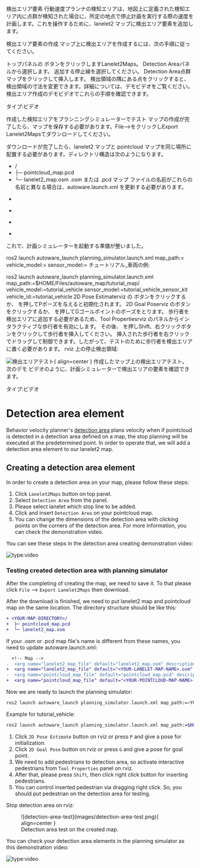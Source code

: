 検出エリア要素
行動速度プランナの検知エリアは、地図上に定義された検知エリア内に点群が検知された場合に、所定の地点で停止計画を実行する際の速度を計画します。これを操作するために、lanelet2 マップに検出エリア要素を追加します。

検出エリア要素の作成
マップ上に検出エリアを作成するには、次の手順に従ってください。

トップパネルの ボタンをクリックしますLanelet2Maps。
Detection Areaパネルから選択します。
追加する停止線を選択してください。
Detection Area点群マップをクリックして挿入します。
検出領域の隅にある点をクリックすると、検出領域の寸法を変更できます。詳細については、デモビデオをご覧ください。
検出エリア作成のデモビデオでこれらの手順を確認できます。

タイプ:ビデオ

作成した検知エリアをプランニングシミュレーターでテスト
マップの作成が完了したら、マップを保存する必要があります。File-->をクリックしExport Lanelet2Mapsてダウンロードしてください。

ダウンロードが完了したら、lanelet2 マップと pointcloud マップを同じ場所に配置する必要があります。ディレクトリ構造は次のようになります。

+ <YOUR-MAP-DIRECTORY>/
+  ├─ pointcloud_map.pcd
+  └─ lanelet2_map.osm
.osm または .pcd マップ ファイルの名前がこれらの名前と異なる場合は、autoware.launch.xml を更新する必要があります。

  <!-- Map -->
-  <arg name="lanelet2_map_file" default="lanelet2_map.osm" description="lanelet2 map file name"/>
+  <arg name="lanelet2_map_file" default="<YOUR-LANELET-MAP-NAME>.osm" description="lanelet2 map file name"/>
-  <arg name="pointcloud_map_file" default="pointcloud_map.pcd" description="pointcloud map file name"/>
+  <arg name="pointcloud_map_file" default="<YOUR-POINTCLOUD-MAP-NAME>.pcd" description="pointcloud map file name"/>
これで、計画シミュレーターを起動する準備が整いました。

ros2 launch autoware_launch planning_simulator.launch.xml map_path:=<YOUR-MAP-FOLDER-DIR> vehicle_model:=<YOUR-VEHICLE-MODEL> sensor_model:=<YOUR-SENSOR-KIT>
チュートリアル_車両の例:

ros2 launch autoware_launch planning_simulator.launch.xml map_path:=$HOME/Files/autoware_map/tutorial_map/ vehicle_model:=tutorial_vehicle sensor_model:=tutorial_vehicle_sensor_kit vehicle_id:=tutorial_vehicle
2D Pose Estimaterviz の ボタンをクリックするか、 を押してPポーズを与えると初期化されます。
2D Goal Poserviz のボタンをクリックするか、 を押してGゴールポイントのポーズをとります。
歩行者を検出エリアに追加する必要があるため、Tool Propertiesrviz のパネルからインタラクティブな歩行者を有効にします。
その後、 を押しShift、右クリックボタンをクリックして歩行者を挿入してください。
挿入された歩行者を右クリックでドラッグして制御できます。したがって、テストのために歩行者を検出エリアに置く必要があります。
rviz 上の停止検出領域:

![検出エリアテスト](images/検出エリアテスト.png){ align=center } 作成したマップ上の検出エリアテスト。
次のデモ ビデオのように、計画シミュレーターで検出エリアの要素を確認できます。

タイプ:ビデオ
# Detection area element

Behavior velocity planner's [detection area](https://autowarefoundation.github.io/autoware.universe/main/planning/behavior_velocity_detection_area_module/) plans velocity
when if pointcloud is detected in a detection area defined on a map, the stop planning will be executed at the predetermined point.
In order to operate that, we will add a detection area element to our lanelet2 map.

## Creating a detection area element

In order to create a detection area on your map, please follow these steps:

1. Click `Lanelet2Maps` button on top panel.
2. Select `Detection Area` from the panel.
3. Please select lanelet which stop line to be added.
4. Click and insert `Detection Area` on your pointcloud map.
5. You can change the dimensions of the detection area with clicking points on the corners of the detection area. For more information, you can check the demonstration video.

You can see these steps in the detection area creating demonstration video:

![type:video](https://youtube.com/embed/RUJvXok-ncQ)

### Testing created detection area with planning simulator

After the completing of creating the map, we need to save it.
To that please click `File` --> `Export Lanelet2Maps` then download.

After the download is finished,
we need to put lanelet2 map and pointcloud map on the same location.
The directory structure should be like this:

```diff
+ <YOUR-MAP-DIRECTORY>/
+  ├─ pointcloud_map.pcd
+  └─ lanelet2_map.osm
```

If your .osm or .pcd map file's name is different from these names,
you need to update autoware.launch.xml:

```diff
  <!-- Map -->
-  <arg name="lanelet2_map_file" default="lanelet2_map.osm" description="lanelet2 map file name"/>
+  <arg name="lanelet2_map_file" default="<YOUR-LANELET-MAP-NAME>.osm" description="lanelet2 map file name"/>
-  <arg name="pointcloud_map_file" default="pointcloud_map.pcd" description="pointcloud map file name"/>
+  <arg name="pointcloud_map_file" default="<YOUR-POINTCLOUD-MAP-NAME>.pcd" description="pointcloud map file name"/>
```

Now we are ready to launch the planning simulator:

```bash
ros2 launch autoware_launch planning_simulator.launch.xml map_path:=<YOUR-MAP-FOLDER-DIR> vehicle_model:=<YOUR-VEHICLE-MODEL> sensor_model:=<YOUR-SENSOR-KIT>
```

Example for tutorial_vehicle:

```bash
ros2 launch autoware_launch planning_simulator.launch.xml map_path:=$HOME/Files/autoware_map/tutorial_map/ vehicle_model:=tutorial_vehicle sensor_model:=tutorial_vehicle_sensor_kit vehicle_id:=tutorial_vehicle
```

1. Click `2D Pose Estimate` button on rviz or press `P` and give a pose for initialization.
2. Click `2D Goal Pose` button on rviz or press `G` and give a pose for goal point.
3. We need to add pedestrians to detection area, so activate interactive pedestrians from `Tool Properties` panel on rviz.
4. After that, please press `Shift`, then click right click button for inserting pedestrians.
5. You can control inserted pedestrian via dragging right click. So, you should put pedestrian on the detection area for testing.

Stop detection area on rviz:

<figure markdown>
  ![detection-area-test](images/detection-area-test.png){ align=center }
  <figcaption>
    Detection area test on the created map.
  </figcaption>
</figure>

You can check your detection area elements in the planning simulator as this demonstration video:

![type:video](https://youtube.com/embed/zjfPnRIz8Xk)
